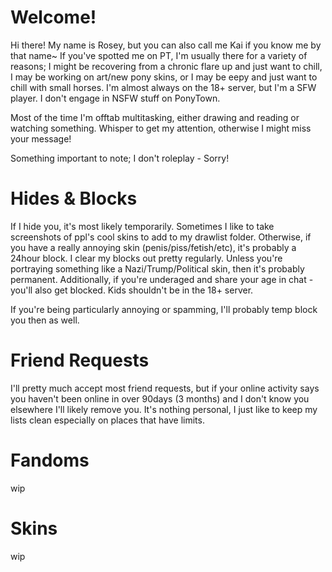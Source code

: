 # Welcome!
Hi there! My name is Rosey, but you can also call me Kai if you know me by that name~ If you've spotted me on PT, I'm usually there for a variety of reasons; I might be recovering from a chronic flare up and just want to chill, I may be working on art/new pony skins, or I may be eepy and just want to chill with small horses. I'm almost always on the 18+ server, but I'm a SFW player. I don't engage in NSFW stuff on PonyTown.

Most of the time I'm offtab multitasking, either drawing and reading or watching something. Whisper to get my attention, otherwise I might miss your message!

Something important to note; I don't roleplay - Sorry!

# Hides & Blocks
If I hide you, it's most likely temporarily. Sometimes I like to take screenshots of ppl's cool skins to add to my drawlist folder. Otherwise, if you have a really annoying skin (penis/piss/fetish/etc), it's probably a 24hour block. I clear my blocks out pretty regularly. Unless you're portraying something like a Nazi/Trump/Political skin, then it's probably permanent. Additionally, if you're underaged and share your age in chat - you'll also get blocked. Kids shouldn't be in the 18+ server.

If you're being particularly annoying or spamming, I'll probably temp block you then as well.

# Friend Requests
I'll pretty much accept most friend requests, but if your online activity says you haven't been online in over 90days (3 months) and I don't know you elsewhere I'll likely remove you. It's nothing personal, I just like to keep my lists clean especially on places that have limits. 

# Fandoms
wip

# Skins
wip
